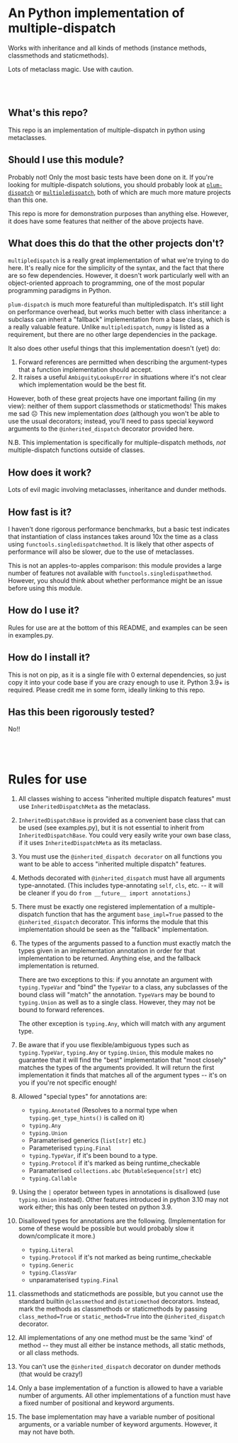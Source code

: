 # An Python implementation of multiple-dispatch

Works with inheritance and all kinds of methods (instance methods, classmethods and staticmethods).

Lots of metaclass magic. Use with caution.

<br><br>

## What's this repo?
This repo is an implementation of multiple-dispatch in python using metaclasses.

## Should I use this module?
Probably not! Only the most basic tests have been done on it.
If you're looking for multiple-dispatch solutions, you should probably look at [`plum-dispatch`](https://github.com/wesselb/plum) or [`multipledispatch`](https://pypi.org/project/multipledispatch/#description), both of which are much more mature projects than this one.

This repo is more for demonstration purposes than anything else. However, it does have some features that neither of the above projects have.

## What does this do that the other projects don't?
`multipledispatch` is a really great implementation of what we're trying to do here.
It's really nice for the simplicity of the syntax, and the fact that there are so few dependencies.
However, it doesn't work particularly well with an object-oriented approach to programming, one of the most popular programming paradigms in Python.

`plum-dispatch` is much more featureful than multipledispatch.
It's still light on performance overhead, but works much better with class inheritance: a subclass can inherit a "fallback" implementation from a base class, which is a really valuable feature.
Unlike `multipledispatch`, `numpy` is listed as a requirement, but there are no other large dependencies in the package.

It also does other useful things that this implementation doesn't (yet) do:
1. Forward references are permitted when describing the argument-types that a function implementation should accept.
2. It raises a useful `AmbiguityLookupError` in situations where it's not clear which implementation would be the best fit.

However, both of these great projects have one important failing (in my view): neither of them support classmethods or staticmethods! This makes me sad :frowning_face:
This new implementation *does* (although you won't be able to use the usual decorators; instead, you'll need to pass special keyword arguments to the `@inherited_dispatch` decorator provided here.

N.B. This implementation is specifically for multiple-dispatch methods, *not* multiple-dispatch functions outside of classes.

## How does it work?
Lots of evil magic involving metaclasses, inheritance and dunder methods.

## How fast is it?
I haven't done rigorous performance benchmarks, but a basic test indicates that instantiation of class instances takes around 10x the time as a class using `functools.singledispatchmethod`. 
It is likely that other aspects of performance will also be slower, due to the use of metaclasses.

This is not an apples-to-apples comparison: this module provides a large number of features not available with `functools.singledispathmethod`.
However, you should think about whether performance might be an issue before using this module.

## How do I use it?
Rules for use are at the bottom of this README, and examples can be seen in examples.py.

## How do I install it?
This is not on pip, as it is a single file with 0 external dependencies, so just copy it into your code base if you are crazy enough to use it. Python 3.9+ is required.
Please credit me in some form, ideally linking to this repo.

## Has this been rigorously tested?
No!!

<br><br>


# Rules for use


1. All classes wishing to access "inherited multiple dispatch features" must use `InheritedDispatchMeta` as the metaclass.

2. `InheritedDispatchBase` is provided as a convenient base class that can be used (see examples.py),
	but it is not essential to inherit from `InheritedDispatchBase`.
	You could very easily write your own base class, if it uses `InheritedDispatchMeta` as its metaclass.

3. You must use the `@inherited_dispatch decorator` on all functions
	you want to be able to access "inherited multiple dispatch" features.

4. Methods decorated with `@inherited_dispatch` must have all arguments type-annotated.
	(This includes type-annotating `self`, `cls`, etc. --
	it will be cleaner if you do `from __future__ import annotations`.)

5. There must be exactly one registered implementation of a multiple-dispatch function
	that has the argument `base_impl=True` passed to the `@inherited_dispatch` decorator.
	This informs the module that this implementation should be seen as the "fallback" implementation.

6. The types of the arguments passed to a function must exactly match the types given in an implementation annotation
	in order for that implementation to be returned. Anything else, and the fallback implementation is returned.

	There are two exceptions to this: if you annotate an argument with `typing.TypeVar` and "bind" the `TypeVar` to a class,
	any subclasses of the bound class will "match" the annotation.
	`TypeVar`s may be bound to `typing.Union` as well as to a single class.
	However, they may not be bound to forward references.

	The other exception is `typing.Any`, which will match with any argument type.

7. Be aware that if you use flexible/ambiguous types such as `typing.TypeVar`, `typing.Any` or `typing.Union`,
	this module makes no guarantee that it will find the "best" implementation
	that "most closely" matches the types of the arguments provided.
	It will return the first implementation it finds that matches all of the argument types --
	it's on you if you're not specific enough!

8. Allowed "special types" for annotations are:
    - `typing.Annotated` (Resolves to a normal type when `typing.get_type_hints()` is called on it)
    - `typing.Any`
    - `typing.Union`
    - Paramaterised generics (`list[str]` etc.)
    - Parameterised `typing.Final`
    - `typing.TypeVar`, if it's been bound to a type.
    - `typing.Protocol` if it's marked as being runtime_checkable
    - Paramaterised `collections.abc` (`MutableSequence[str]` etc)
    - `typing.Callable`

9. Using the `|` operator between types in annotations is disallowed (use `typing.Union` instead).
	Other features introduced in python 3.10 may not work either; this has only been tested on python 3.9.

10. Disallowed types for annotations are the following.
	(Implementation for some of these would be possible but would probably slow it down/complicate it more.)

	- `typing.Literal`
	- `typing.Protocol` if it's not marked as being runtime_checkable
	- `typing.Generic`
	- `typing.ClassVar`
	- unparamaterised `typing.Final`

11. classmethods and staticmethods are possible,
	but you cannot use the standard builtin `@classmethod` and `@staticmethod` decorators.
	Instead, mark the methods as classmethods or staticmethods by passing `class_method=True` or `static_method=True`
	into the `@inherited_dispatch` decorator.

12. All implementations of any one method must be the same 'kind' of method
	-- they must all either be instance methods, all static methods, or all class methods.

13. You can't use the `@inherited_dispatch` decorator on dunder methods (that would be crazy!)

14. Only a base implementation of a function is allowed to have a variable number of arguments.
	All other implementations of a function must have a fixed number of positional and keyword arguments.

15. The base implementation may have a variable number of positional arguments,
	or a variable number of keyword arguments. However, it may not have both.
